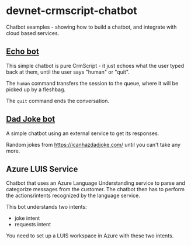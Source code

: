 # devnet-crmscript-chatbot
Chatbot examples - showing how to build a chatbot, and integrate with cloud based services.

## [Echo bot](echobot/README.md)

This simple chatbot is pure CrmScript - it just echoes what the user typed back at them, until the user says "human" or "quit".

The `human` command transfers the session to the queue, where it will be picked up by a fleshbag.

The `quit` command ends the conversation.

## [Dad Joke bot](dad%20joke%20bot/README.md)

A simple chatbot using an external service to get its responses.

Random jokes from https://icanhazdadjoke.com/ until you can't take any more.

## Azure LUIS Service

Chatbot that uses an Azure Language Understanding service to parse and categorize messages from the customer.
The chatbot then has to perform the actions/intents recognized by the language service.

This bot understands two intents:

* joke intent 
* requests intent

You need to set up a LUIS workspace in Azure with these two intents.
